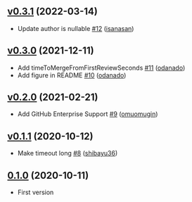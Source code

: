 ## [v0.3.1](https://github.com/shibayu36/merged-pr-stat/compare/v0.3.0...v0.3.1) (2022-03-14)

* Update author is nullable [#12](https://github.com/shibayu36/merged-pr-stat/pull/12) ([isanasan](https://github.com/isanasan))

## [v0.3.0](https://github.com/shibayu36/merged-pr-stat/compare/v0.2.0...v0.3.0) (2021-12-11)

* Add timeToMergeFromFirstReviewSeconds [#11](https://github.com/shibayu36/merged-pr-stat/pull/11) ([odanado](https://github.com/odanado))
* Add figure in README [#10](https://github.com/shibayu36/merged-pr-stat/pull/10) ([odanado](https://github.com/odanado))

## [v0.2.0](https://github.com/shibayu36/merged-pr-stat/compare/v0.1.1...v0.2.0) (2021-02-21)

* Add GitHub Enterprise Support [#9](https://github.com/shibayu36/merged-pr-stat/pull/9) ([omuomugin](https://github.com/omuomugin))

## [v0.1.1](https://github.com/shibayu36/merged-pr-stat/compare/v0.1.0...v0.1.1) (2020-10-12)

* Make timeout long [#8](https://github.com/shibayu36/merged-pr-stat/pull/8) ([shibayu36](https://github.com/shibayu36))

## [0.1.0](https://github.com/shibayu36/merged-pr-stat/compare/4df61e640fa3...0.1.0) (2020-10-11)

* First version

